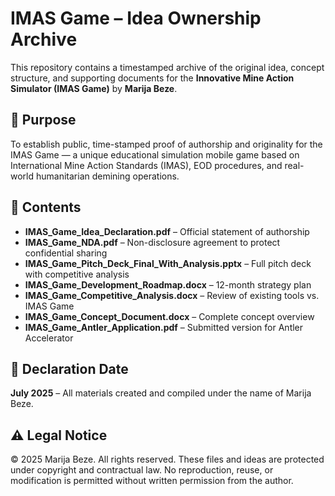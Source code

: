 
# IMAS Game – Idea Ownership Archive

This repository contains a timestamped archive of the original idea, concept structure, and supporting documents for the **Innovative Mine Action Simulator (IMAS Game)** by **Marija Beze**.

## 📌 Purpose
To establish public, time-stamped proof of authorship and originality for the IMAS Game — a unique educational simulation mobile game based on International Mine Action Standards (IMAS), EOD procedures, and real-world humanitarian demining operations.

## 🔐 Contents
- **IMAS_Game_Idea_Declaration.pdf** – Official statement of authorship
- **IMAS_Game_NDA.pdf** – Non-disclosure agreement to protect confidential sharing
- **IMAS_Game_Pitch_Deck_Final_With_Analysis.pptx** – Full pitch deck with competitive analysis
- **IMAS_Game_Development_Roadmap.docx** – 12-month strategy plan
- **IMAS_Game_Competitive_Analysis.docx** – Review of existing tools vs. IMAS Game
- **IMAS_Game_Concept_Document.docx** – Complete concept overview
- **IMAS_Game_Antler_Application.pdf** – Submitted version for Antler Accelerator

## 📅 Declaration Date
**July 2025** – All materials created and compiled under the name of Marija Beze.

## ⚠️ Legal Notice
© 2025 Marija Beze. All rights reserved. These files and ideas are protected under copyright and contractual law. No reproduction, reuse, or modification is permitted without written permission from the author.
